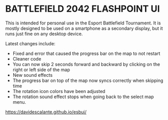 # BATTLEFIELD 2042 FLASHPOINT UI
This is intended for personal use in the Esport Battlefield Tournament. It is mostly designed to be used on a smartphone as a secondary display, but it runs just fine on any desktop device.

Latest changes include:

- Fixed and error that caused the progress bar on the map to not restart
- Cleaner code
- You can now skip 2 seconds forward and backward by clicking on the right or left side of the map
- New sound effects
- The progress bar on top of the map now syncs correctly when skipping time
- The rotation icon colors have been adjusted
- The rotation sound effect stops when going back to the select map menu.

https://davidescalante.github.io/esbui/
